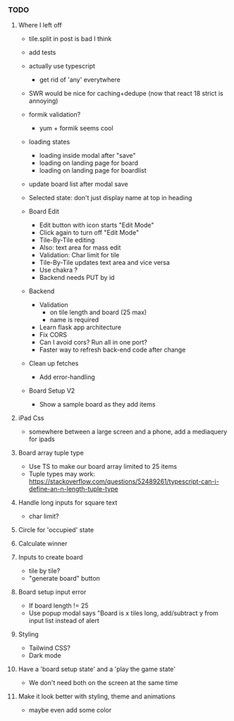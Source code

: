 ### TODO

1. Where I left off

   - tile.split in post is bad I think
   - add tests
   - actually use typescript
     - get rid of 'any' everytwhere
   - SWR would be nice for caching+dedupe (now that react 18 strict is annoying)
   - formik validation?
     - yum + formik seems cool
   - loading states
     - loading inside modal after "save"
     - loading on landing page for board
     - loading on landing page for boardlist
   - update board list after modal save
   - Selected state: don't just display name at top in heading
   - Board Edit

     - Edit button with icon starts "Edit Mode"
     - Click again to turn off "Edit Mode"
     - Tile-By-Tile editing
     - Also: text area for mass edit
     - Validation: Char limit for tile
     - Tile-By-Tile updates text area and vice versa
     - Use chakra <Editable>?
     - Backend needs PUT by id

   - Backend
     - Validation
       - on tile length and board (25 max)
       - name is required
     - Learn flask app architecture
     - Fix CORS
     - Can I avoid cors? Run all in one port?
     - Faster way to refresh back-end code after change
   - Clean up fetches
     - Add error-handling
   - Board Setup V2
     - Show a sample board as they add items

1. iPad Css
   - somewhere between a large screen and a phone, add a mediaquery for ipads
1. Board array tuple type
   - Use TS to make our board array limited to 25 items
   - Tuple types may work: https://stackoverflow.com/questions/52489261/typescript-can-i-define-an-n-length-tuple-type
1. Handle long inputs for square text
   - char limit?
1. Circle for 'occupied' state
1. Calculate winner
1. Inputs to create board
   - tile by tile?
   - "generate board" button
1. Board setup input error
   - If board length != 25
   - Use popup modal says "Board is x tiles long, add/subtract y from input list instead of alert
1. Styling
   - Tailwind CSS?
   - Dark mode
1. Have a 'board setup state' and a 'play the game state'
   - We don't need both on the screen at the same time
1. Make it look better with styling, theme and animations
   - maybe even add some color
